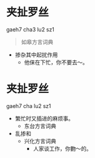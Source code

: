 # 夹扯罗丝
gaeh7 cha3 lu2 sz1
> 如皋方言词典
- 掺杂其中起扰作用
  - 他俫在下忙，你不要去～。





# 夹扯罗丝
gaeh7 cha lu2 sz1
+ 繁忙时又插进的麻烦事。
  * 东台方言词典
+ 乱掺和
  * 兴化方言词典
    - 人家谈工作，你覅～的。
